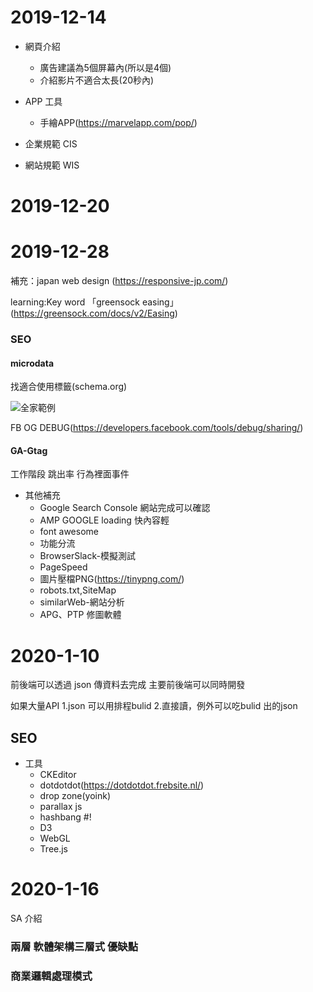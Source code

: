 2019-12-14
===
* 網頁介紹
    * 廣告建議為5個屏幕內(所以是4個)
    * 介紹影片不適合太長(20秒內)

* APP 工具
    * 手繪APP(https://marvelapp.com/pop/)

* 企業規範 CIS
* 網站規範 WIS

2019-12-20
===

2019-12-28
===
補充：japan web design (https://responsive-jp.com/)

learning:Key word 「greensock easing」(https://greensock.com/docs/v2/Easing)

### SEO
 #### microdata

 找適合使用標籤(schema.org)

 ![全家範例](https://www.evernote.com/shard/s515/sh/77acdf90-34fe-438e-a45b-34d153c9ac49/0ad873a2a18659884cc2b33d991932d0/res/37e49546-0965-4824-9e9a-a8c02e1e5ac8/圖片.png=50)

 
 FB OG DEBUG(https://developers.facebook.com/tools/debug/sharing/)

  #### GA-Gtag
  工作階段
  跳出率
  行為裡面事件
  
* 其他補充 
    * Google Search Console
    網站完成可以確認
    * AMP GOOGLE
    loading 快內容輕
    * font awesome
    * 功能分流
    * BrowserSlack-模擬測試
    * PageSpeed
    * 圖片壓檔PNG(https://tinypng.com/)
    * robots.txt,SiteMap
    * similarWeb-網站分析
    * APG、PTP 修圖軟體

2020-1-10
===

前後端可以透過 json 傳資料去完成
主要前後端可以同時開發

如果大量API
1.json 可以用排程bulid
2.直接讀，例外可以吃bulid 出的json


## SEO


* 工具
    * CKEditor
    * dotdotdot(https://dotdotdot.frebsite.nl/)
    * drop zone(yoink)
    * parallax js
    * hashbang #!
    * D3
    * WebGL
    * Tree.js

2020-1-16
===
SA 介紹

### 兩層 軟體架構三層式 優缺點
### 商業邏輯處理模式
 



    


